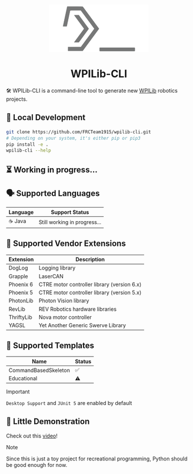 <div align="center">
    <a href="https://mckinleyfirebirds.com">
        <picture>
            <img alt="WPILib-CLI" src="https://raw.githubusercontent.com/FRCTeam1915/wpilib-cli/refs/heads/main/assets/logo.svg" height="128px">
        </picture>
    </a>
    <h1>WPILib-CLI</h1>
</div>

🛠️ WPILib-CLI is a command-line tool to generate new [WPILib](https://docs.wpilib.org/en/stable/docs/zero-to-robot/step-2/wpilib-setup.html) robotics projects.

## 🚀 Local Development

```bash
git clone https://github.com/FRCTeam1915/wpilib-cli.git
# Depending on your system, it's either pip or pip3
pip install -e .
wpilib-cli --help
```

## ⏳ Working in progress...

## 🗣️ Supported Languages
| Language | Support Status               |
|----------|------------------------------|
| ☕ Java   | Still working in progress... |

## 🔌 Supported Vendor Extensions
| Extension  | Description                                 |
|------------|---------------------------------------------|
| DogLog     | Logging library                             |
| Grapple    | LaserCAN                                    |
| Phoenix 6  | CTRE motor controller library (version 6.x) |
| Phoenix 5  | CTRE motor controller library (version 5.x) |
| PhotonLib  | Photon Vision library                       |
| RevLib     | REV Robotics hardware libraries             |
| ThriftyLib | Nova motor controller                       |
| YAGSL      | Yet Another Generic Swerve Library          |


## 📂 Supported Templates
| Name                 | Status |
|----------------------|--------|
| CommandBasedSkeleton | ✅      |
| Educational          | ⚠️     |

> [!IMPORTANT]
> `Desktop Support` and `JUnit 5` are enabled by default


## 🎥 Little Demonstration
Check out this [video](https://www.youtube.com/watch?v=Y-nSDGd3G2A)!

> [!NOTE]
> Since this is just a toy project for recreational programming, Python should be good enough for now.
